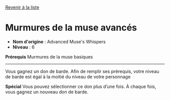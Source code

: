 [Revenir à la liste](..)

# Murmures de la muse avancés

 * **Nom d'origine** : Advanced Muse's Whispers
 * **Niveau** : 6


<p><strong>Prérequis</strong> Murmures de la muse basiques</p>
<hr>
<p>Vous gagnez un don de barde. Afin de remplir ses prérequis, votre niveau de barde est égal à la moitié du niveau de votre personnage</p>
<p><strong>Spécial</strong> Vous pouvez sélectionner ce don plus d’une fois. À chaque fois, vous gagnez un nouveau don de barde.</p>